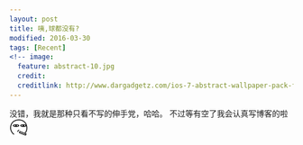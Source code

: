 ```yaml
---
layout: post
title: 咦,球都没有?
modified: 2016-03-30
tags: [Recent]
<!-- image:
  feature: abstract-10.jpg
  credit: 
  creditlink: http://www.dargadgetz.com/ios-7-abstract-wallpaper-pack-for-iphone-5-and-ipod-touch-retina/ -->
---
```


没错，我就是那种只看不写的伸手党，哈哈。
不过等有空了我会认真写博客的啦 ![smoke](../images/aru/45.png)
